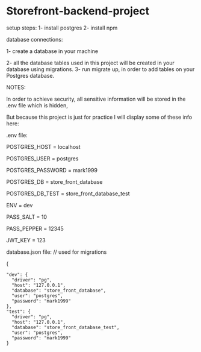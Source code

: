 # Storefront-backend-project
setup steps:
1- install postgres
2- install npm



database connections:

1- create a database in your machine

2- all the database tables used in this project will be created in your database using
migrations.
3- run migrate up, in order to add tables on your Postgres database.


NOTES:

In order to achieve security, all sensitive information will be stored in the .env file which is hidden,

But because this project is just for practice I will display some of these info here:

.env file:

POSTGRES_HOST = localhost

POSTGRES_USER = postgres

POSTGRES_PASSWORD = mark1999

POSTGRES_DB = store_front_database



POSTGRES_DB_TEST = store_front_database_test

ENV = dev


PASS_SALT = 10

PASS_PEPPER = 12345


JWT_KEY = 123


database.json file: // used for migrations

{

    "dev": {
      "driver": "pg",
      "host": "127.0.0.1",
      "database": "store_front_database",
      "user": "postgres",
      "password": "mark1999"
    },
    "test": {
      "driver": "pg",
      "host": "127.0.0.1",
      "database": "store_front_database_test",
      "user": "postgres",
      "password": "mark1999"
    }


